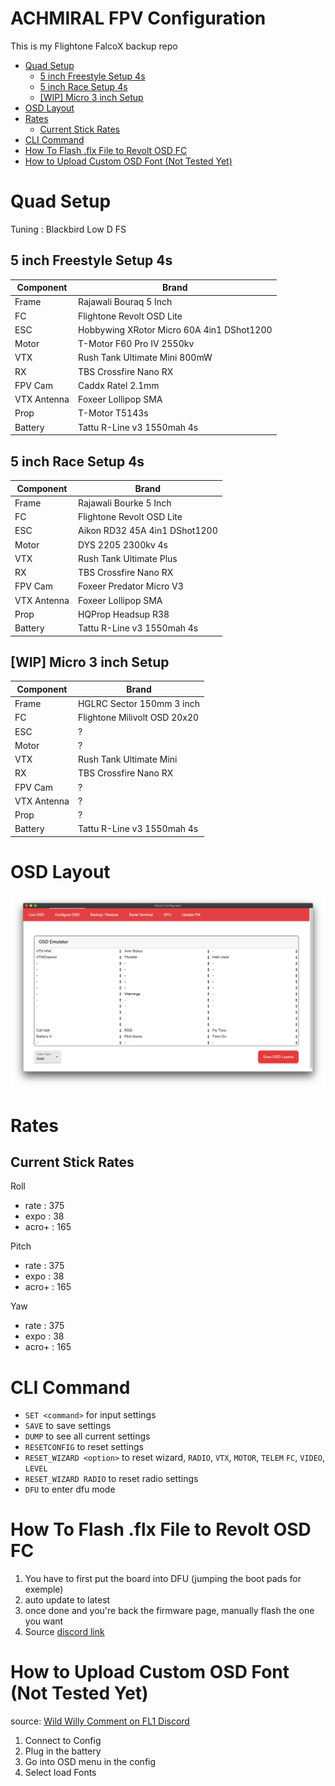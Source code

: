 # ACHMIRAL FPV Configuration
This is my Flightone FalcoX backup repo

- [Quad Setup](#quad-setup)
  * [5 inch Freestyle Setup 4s](#5-inch-freestyle-setup-4s)
  * [5 inch Race Setup 4s](#5-inch-race-setup-4s)
  * [[WIP] Micro 3 inch Setup](#-wip--micro-3-inch-setup)
- [OSD Layout](#osd-layout)
- [Rates](#rates)
  * [Current Stick Rates](#current-stick-rates)
- [CLI Command](#cli-command)
- [How To Flash .flx File to Revolt OSD FC](#how-to-flash-flx-file-to-revolt-osd-fc)
- [How to Upload Custom OSD Font (Not Tested Yet)](#how-to-upload-custom-osd-font--not-tested-yet-)

# Quad Setup

Tuning : Blackbird Low D FS

## 5 inch Freestyle Setup 4s
| Component     | Brand                                     |
| ------------- |-------------------------------------------| 
| Frame         | Rajawali Bouraq 5 Inch                    | 
| FC            | Flightone Revolt OSD Lite                 |
| ESC           | Hobbywing  XRotor Micro 60A 4in1 DShot1200|
| Motor         | T-Motor F60 Pro IV 2550kv                 |
| VTX           | Rush Tank Ultimate Mini 800mW             |
| RX            | TBS Crossfire Nano RX                     |
| FPV Cam       | Caddx Ratel 2.1mm                         |
| VTX Antenna   | Foxeer Lollipop SMA                       |
| Prop          | T-Motor T5143s                            |
| Battery       | Tattu R-Line v3 1550mah 4s                |

## 5 inch Race Setup 4s
| Component     | Brand                                     |
| ------------- |-------------------------------------------| 
| Frame         | Rajawali Bourke 5 Inch                    | 
| FC            | Flightone Revolt OSD Lite                 |
| ESC           | Aikon RD32 45A 4in1 DShot1200             |
| Motor         | DYS 2205 2300kv 4s                        |
| VTX           | Rush Tank Ultimate Plus                   |
| RX            | TBS Crossfire Nano RX                     |
| FPV Cam       | Foxeer Predator Micro V3                  |
| VTX Antenna   | Foxeer Lollipop SMA                       |
| Prop          | HQProp Headsup R38                        |
| Battery       | Tattu R-Line v3 1550mah 4s                |

## [WIP] Micro 3 inch Setup
| Component     | Brand                                     |
| ------------- |-------------------------------------------| 
| Frame         | HGLRC Sector 150mm 3 inch                 |
| FC            | Flightone Milivolt OSD 20x20              |
| ESC           | ?                                         |
| Motor         | ?                                         |
| VTX           | Rush Tank Ultimate Mini                   |
| RX            | TBS Crossfire Nano RX                     |
| FPV Cam       | ?                                         |
| VTX Antenna   | ?                                         |
| Prop          | ?                                         |
| Battery       | Tattu R-Line v3 1550mah 4s                |

# OSD Layout
![OSD Layout](image/osd_layout.png)

# Rates
## Current Stick Rates
Roll
- rate  : 375
- expo  : 38
- acro+ : 165

Pitch
- rate  : 375
- expo  : 38
- acro+ : 165

Yaw
- rate  : 375
- expo  : 38
- acro+ : 165

# CLI Command
- `SET <command>` for input settings
- `SAVE` to save settings
- `DUMP` to see all current settings
- `RESETCONFIG` to reset settings
- `RESET_WIZARD <option>` to reset wizard, `RADIO`, `VTX`, `MOTOR`, `TELEM` `FC`, `VIDEO`, `LEVEL` 
- `RESET_WIZARD RADIO` to reset radio settings
- `DFU` to enter dfu mode

# How To Flash .flx File to Revolt OSD FC
1. You have to first put the board into DFU (jumping the boot pads for exemple)
2. auto update to latest
3. once done and you're back the firmware page, manually flash the one you want
4. Source [discord link](https://discord.com/channels/422512413552672769/525828485596446736/733407340707184815)

# How to Upload Custom OSD Font (Not Tested Yet)
source: [Wild Willy Comment on FL1 Discord](https://discord.com/channels/422512413552672769/422516423844298762/691052194916728833)
1. Connect to Config
2. Plug in the battery
3. Go into OSD menu in the config
4. Select load Fonts

